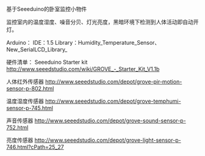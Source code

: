 基于Seeeduino的卧室监控小物件

监控室内的温度湿度、噪音分贝、灯光亮度，黑暗环境下检测到人体活动即自动开灯。

Arduino：
	IDE：1.5
	Library：Humidity_Temperature_Sensor、New_SerialLCD_Library_

硬件清单：
Seeeduino Starter kit
http://www.seeedstudio.com/wiki/GROVE_-_Starter_Kit_V1.1b

人体红外传感器
http://www.seeedstudio.com/depot/grove-pir-motion-sensor-p-802.html

温度湿度传感器
http://www.seeedstudio.com/depot/grove-temphumi-sensor-p-745.html

声音传感器
http://www.seeedstudio.com/depot/grove-sound-sensor-p-752.html

亮度传感器
http://www.seeedstudio.com/depot/grove-light-sensor-p-746.html?cPath=25_27

